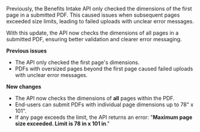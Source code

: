Previously, the Benefits Intake API only checked the dimensions of the first page in a submitted PDF. This caused issues when subsequent pages exceeded size limits, leading to failed uploads with unclear error messages.

With this update, the API now checks the dimensions of all pages in a submitted PDF, ensuring better validation and clearer error messaging.

**Previous issues**
- The API only checked the first page's dimensions.
- PDFs with oversized pages beyond the first page caused failed uploads with unclear error messages.

**New changes**
- The API now checks the dimensions of **all** pages within the PDF.
- End-users can submit PDFs with individual page dimensions up to 78" x 101".
- If any page exceeds the limit, the API returns an error: "**Maximum page size exceeded. Limit is 78 in x 101 in**."
